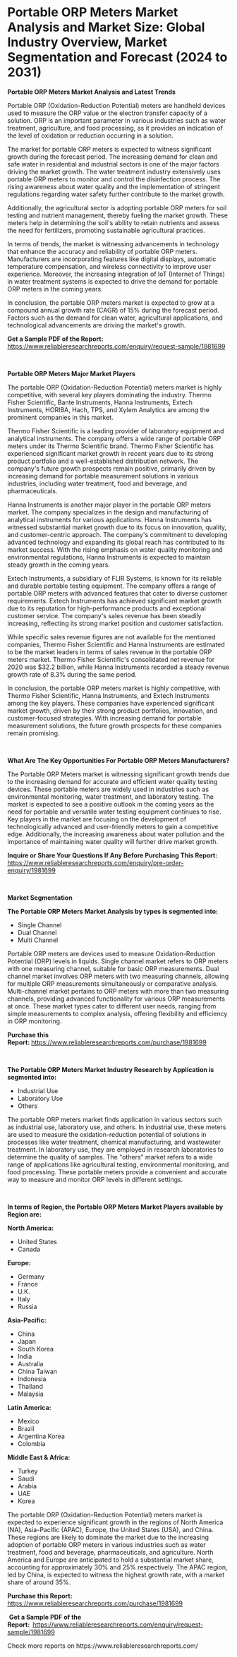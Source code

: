 <p><h1>Portable ORP Meters Market Analysis and Market Size: Global Industry Overview, Market Segmentation and Forecast (2024 to 2031)</h1></p><p><strong>Portable ORP Meters Market Analysis and Latest Trends</strong></p>
<p><p>Portable ORP (Oxidation-Reduction Potential) meters are handheld devices used to measure the ORP value or the electron transfer capacity of a solution. ORP is an important parameter in various industries such as water treatment, agriculture, and food processing, as it provides an indication of the level of oxidation or reduction occurring in a solution.</p><p>The market for portable ORP meters is expected to witness significant growth during the forecast period. The increasing demand for clean and safe water in residential and industrial sectors is one of the major factors driving the market growth. The water treatment industry extensively uses portable ORP meters to monitor and control the disinfection process. The rising awareness about water quality and the implementation of stringent regulations regarding water safety further contribute to the market growth.</p><p>Additionally, the agricultural sector is adopting portable ORP meters for soil testing and nutrient management, thereby fueling the market growth. These meters help in determining the soil's ability to retain nutrients and assess the need for fertilizers, promoting sustainable agricultural practices.</p><p>In terms of trends, the market is witnessing advancements in technology that enhance the accuracy and reliability of portable ORP meters. Manufacturers are incorporating features like digital displays, automatic temperature compensation, and wireless connectivity to improve user experience. Moreover, the increasing integration of IoT (Internet of Things) in water treatment systems is expected to drive the demand for portable ORP meters in the coming years.</p><p>In conclusion, the portable ORP meters market is expected to grow at a compound annual growth rate (CAGR) of 15% during the forecast period. Factors such as the demand for clean water, agricultural applications, and technological advancements are driving the market's growth.</p></p>
<p><strong>Get a Sample PDF of the Report:&nbsp;</strong> <a href="https://www.reliableresearchreports.com/enquiry/request-sample/1981699">https://www.reliableresearchreports.com/enquiry/request-sample/1981699</a></p>
<p>&nbsp;</p>
<p><strong>Portable ORP Meters Major Market Players</strong></p>
<p><p>The portable ORP (Oxidation-Reduction Potential) meters market is highly competitive, with several key players dominating the industry. Thermo Fisher Scientific, Bante Instruments, Hanna Instruments, Extech Instruments, HORIBA, Hach, TPS, and Xylem Analytics are among the prominent companies in this market.</p><p>Thermo Fisher Scientific is a leading provider of laboratory equipment and analytical instruments. The company offers a wide range of portable ORP meters under its Thermo Scientific brand. Thermo Fisher Scientific has experienced significant market growth in recent years due to its strong product portfolio and a well-established distribution network. The company's future growth prospects remain positive, primarily driven by increasing demand for portable measurement solutions in various industries, including water treatment, food and beverage, and pharmaceuticals.</p><p>Hanna Instruments is another major player in the portable ORP meters market. The company specializes in the design and manufacturing of analytical instruments for various applications. Hanna Instruments has witnessed substantial market growth due to its focus on innovation, quality, and customer-centric approach. The company's commitment to developing advanced technology and expanding its global reach has contributed to its market success. With the rising emphasis on water quality monitoring and environmental regulations, Hanna Instruments is expected to maintain steady growth in the coming years.</p><p>Extech Instruments, a subsidiary of FLIR Systems, is known for its reliable and durable portable testing equipment. The company offers a range of portable ORP meters with advanced features that cater to diverse customer requirements. Extech Instruments has achieved significant market growth due to its reputation for high-performance products and exceptional customer service. The company's sales revenue has been steadily increasing, reflecting its strong market position and customer satisfaction.</p><p>While specific sales revenue figures are not available for the mentioned companies, Thermo Fisher Scientific and Hanna Instruments are estimated to be the market leaders in terms of sales revenue in the portable ORP meters market. Thermo Fisher Scientific's consolidated net revenue for 2020 was $32.2 billion, while Hanna Instruments recorded a steady revenue growth rate of 8.3% during the same period.</p><p>In conclusion, the portable ORP meters market is highly competitive, with Thermo Fisher Scientific, Hanna Instruments, and Extech Instruments among the key players. These companies have experienced significant market growth, driven by their strong product portfolios, innovation, and customer-focused strategies. With increasing demand for portable measurement solutions, the future growth prospects for these companies remain promising.</p></p>
<p>&nbsp;</p>
<p><strong>What Are The Key Opportunities For Portable ORP Meters Manufacturers?</strong></p>
<p><p>The Portable ORP Meters market is witnessing significant growth trends due to the increasing demand for accurate and efficient water quality testing devices. These portable meters are widely used in industries such as environmental monitoring, water treatment, and laboratory testing. The market is expected to see a positive outlook in the coming years as the need for portable and versatile water testing equipment continues to rise. Key players in the market are focusing on the development of technologically advanced and user-friendly meters to gain a competitive edge. Additionally, the increasing awareness about water pollution and the importance of maintaining water quality will further drive market growth.</p></p>
<p><strong>Inquire or Share Your Questions If Any Before Purchasing This Report:</strong> <a href="https://www.reliableresearchreports.com/enquiry/pre-order-enquiry/1981699">https://www.reliableresearchreports.com/enquiry/pre-order-enquiry/1981699</a></p>
<p>&nbsp;</p>
<p><strong>Market Segmentation</strong></p>
<p><strong>The Portable ORP Meters Market Analysis by types is segmented into:</strong></p>
<p><ul><li>Single Channel</li><li>Dual Channel</li><li>Multi Channel</li></ul></p>
<p><p>Portable ORP meters are devices used to measure Oxidation-Reduction Potential (ORP) levels in liquids. Single channel market refers to ORP meters with one measuring channel, suitable for basic ORP measurements. Dual channel market involves ORP meters with two measuring channels, allowing for multiple ORP measurements simultaneously or comparative analysis. Multi-channel market pertains to ORP meters with more than two measuring channels, providing advanced functionality for various ORP measurements at once. These market types cater to different user needs, ranging from simple measurements to complex analysis, offering flexibility and efficiency in ORP monitoring.</p></p>
<p><strong>Purchase this Report:&nbsp;</strong><a href="https://www.reliableresearchreports.com/purchase/1981699">https://www.reliableresearchreports.com/purchase/1981699</a></p>
<p>&nbsp;</p>
<p><strong>The Portable ORP Meters Market Industry Research by Application is segmented into:</strong></p>
<p><ul><li>Industrial Use</li><li>Laboratory Use</li><li>Others</li></ul></p>
<p><p>The portable ORP meters market finds application in various sectors such as industrial use, laboratory use, and others. In industrial use, these meters are used to measure the oxidation-reduction potential of solutions in processes like water treatment, chemical manufacturing, and wastewater treatment. In laboratory use, they are employed in research laboratories to determine the quality of samples. The "others" market refers to a wide range of applications like agricultural testing, environmental monitoring, and food processing. These portable meters provide a convenient and accurate way to measure and monitor ORP levels in different settings.</p></p>
<p>&nbsp;</p>
<p><strong>In terms of Region, the Portable ORP Meters Market Players available by Region are:</strong></p>
<p>
    <p> <strong> North America: </strong>
        <ul>
            <li>United States</li>
            <li>Canada</li>
        </ul>
        </p> 
    <p> <strong> Europe: </strong>
        <ul>
            <li>Germany</li>
            <li>France</li>
            <li>U.K.</li>
            <li>Italy</li>
            <li>Russia</li>
        </ul>
        </p> 
    <p> <strong> Asia-Pacific: </strong>
        <ul>
            <li>China</li>
            <li>Japan</li>
            <li>South Korea</li>
            <li>India</li>
            <li>Australia</li>
            <li>China Taiwan</li>
            <li>Indonesia</li>
            <li>Thailand</li>
            <li>Malaysia</li>
        </ul>
        </p> 
    <p> <strong> Latin America: </strong>
        <ul>
            <li>Mexico</li>
            <li>Brazil</li>
            <li>Argentina Korea</li>
            <li>Colombia</li>
        </ul>
        </p> 
    <p> <strong> Middle East & Africa: </strong>
        <ul>
            <li>Turkey</li>
            <li>Saudi</li>
            <li>Arabia</li>
            <li>UAE</li>
            <li>Korea</li>
        </ul>
    </p>
    </p>
<p><p>The portable ORP (Oxidation-Reduction Potential) meters market is expected to experience significant growth in the regions of North America (NA), Asia-Pacific (APAC), Europe, the United States (USA), and China. These regions are likely to dominate the market due to the increasing adoption of portable ORP meters in various industries such as water treatment, food and beverage, pharmaceuticals, and agriculture. North America and Europe are anticipated to hold a substantial market share, accounting for approximately 30% and 25% respectively. The APAC region, led by China, is expected to witness the highest growth rate, with a market share of around 35%.</p></p>
<p><strong>Purchase this Report: </strong><a href="https://www.reliableresearchreports.com/purchase/1981699">https://www.reliableresearchreports.com/purchase/1981699</a></p>
<p>&nbsp;<strong>Get a Sample PDF of the Report:&nbsp;&nbsp;</strong><a href="https://www.reliableresearchreports.com/enquiry/request-sample/1981699">https://www.reliableresearchreports.com/enquiry/request-sample/1981699</a></p>
<p><strong></strong></p>
<p>Check more reports on https://www.reliableresearchreports.com/</p>